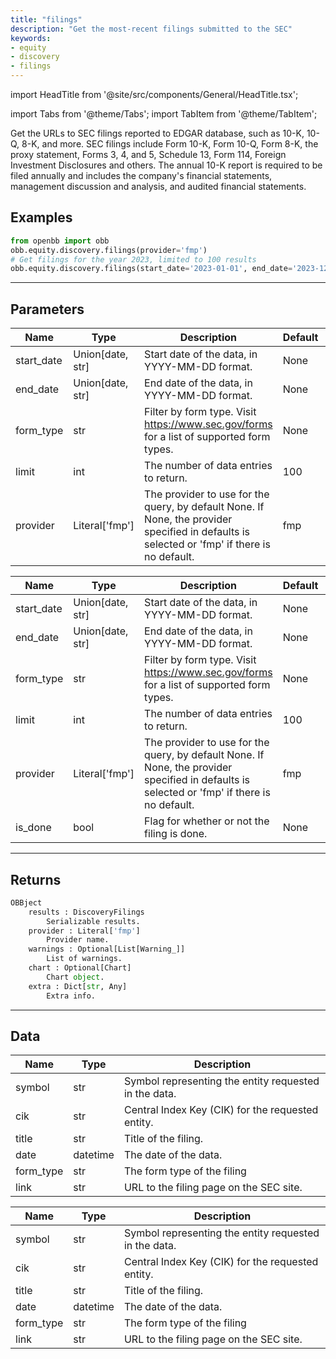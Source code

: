 ```yaml
---
title: "filings"
description: "Get the most-recent filings submitted to the SEC"
keywords:
- equity
- discovery
- filings
---
```


import HeadTitle from '@site/src/components/General/HeadTitle.tsx';

<HeadTitle title="equity/discovery/filings - Reference | OpenBB Platform Docs" />

<!-- markdownlint-disable MD012 MD031 MD033 -->

import Tabs from '@theme/Tabs';
import TabItem from '@theme/TabItem';

Get the URLs to SEC filings reported to EDGAR database, such as 10-K, 10-Q, 8-K, and more. SEC
filings include Form 10-K, Form 10-Q, Form 8-K, the proxy statement, Forms 3, 4, and 5, Schedule 13, Form 114,
Foreign Investment Disclosures and others. The annual 10-K report is required to be
filed annually and includes the company's financial statements, management discussion and analysis,
and audited financial statements.


Examples
--------

```python
from openbb import obb
obb.equity.discovery.filings(provider='fmp')
# Get filings for the year 2023, limited to 100 results
obb.equity.discovery.filings(start_date='2023-01-01', end_date='2023-12-31', limit=100, provider='fmp')
```

---

## Parameters

<Tabs>

<TabItem value='standard' label='standard'>

| Name | Type | Description | Default | Optional |
| ---- | ---- | ----------- | ------- | -------- |
| start_date | Union[date, str] | Start date of the data, in YYYY-MM-DD format. | None | True |
| end_date | Union[date, str] | End date of the data, in YYYY-MM-DD format. | None | True |
| form_type | str | Filter by form type. Visit https://www.sec.gov/forms for a list of supported form types. | None | True |
| limit | int | The number of data entries to return. | 100 | True |
| provider | Literal['fmp'] | The provider to use for the query, by default None. If None, the provider specified in defaults is selected or 'fmp' if there is no default. | fmp | True |
</TabItem>

<TabItem value='fmp' label='fmp'>

| Name | Type | Description | Default | Optional |
| ---- | ---- | ----------- | ------- | -------- |
| start_date | Union[date, str] | Start date of the data, in YYYY-MM-DD format. | None | True |
| end_date | Union[date, str] | End date of the data, in YYYY-MM-DD format. | None | True |
| form_type | str | Filter by form type. Visit https://www.sec.gov/forms for a list of supported form types. | None | True |
| limit | int | The number of data entries to return. | 100 | True |
| provider | Literal['fmp'] | The provider to use for the query, by default None. If None, the provider specified in defaults is selected or 'fmp' if there is no default. | fmp | True |
| is_done | bool | Flag for whether or not the filing is done. | None | True |
</TabItem>

</Tabs>

---

## Returns

```python wordwrap
OBBject
    results : DiscoveryFilings
        Serializable results.
    provider : Literal['fmp']
        Provider name.
    warnings : Optional[List[Warning_]]
        List of warnings.
    chart : Optional[Chart]
        Chart object.
    extra : Dict[str, Any]
        Extra info.

```

---

## Data

<Tabs>

<TabItem value='standard' label='standard'>

| Name | Type | Description |
| ---- | ---- | ----------- |
| symbol | str | Symbol representing the entity requested in the data. |
| cik | str | Central Index Key (CIK) for the requested entity. |
| title | str | Title of the filing. |
| date | datetime | The date of the data. |
| form_type | str | The form type of the filing |
| link | str | URL to the filing page on the SEC site. |
</TabItem>

<TabItem value='fmp' label='fmp'>

| Name | Type | Description |
| ---- | ---- | ----------- |
| symbol | str | Symbol representing the entity requested in the data. |
| cik | str | Central Index Key (CIK) for the requested entity. |
| title | str | Title of the filing. |
| date | datetime | The date of the data. |
| form_type | str | The form type of the filing |
| link | str | URL to the filing page on the SEC site. |
</TabItem>

</Tabs>

